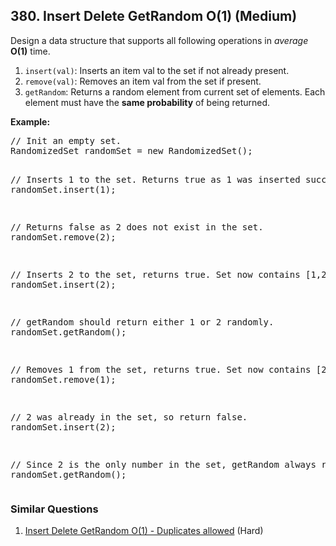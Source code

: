 ## 380. Insert Delete GetRandom O(1) (Medium)

<p>Design a data structure that supports all following operations in <i>average</i> <b>O(1)</b> time.</p>

<p>
<ol>
<li><code>insert(val)</code>: Inserts an item val to the set if not already present.</li>
<li><code>remove(val)</code>: Removes an item val from the set if present.</li>
<li><code>getRandom</code>: Returns a random element from current set of elements. Each element must have the <b>same probability</b> of being returned.</li>
</ol>
</p>

<p><b>Example:</b>
<pre>
// Init an empty set.
RandomizedSet randomSet = new RandomizedSet();

// Inserts 1 to the set. Returns true as 1 was inserted successfully.
randomSet.insert(1);

// Returns false as 2 does not exist in the set.
randomSet.remove(2);

// Inserts 2 to the set, returns true. Set now contains [1,2].
randomSet.insert(2);

// getRandom should return either 1 or 2 randomly.
randomSet.getRandom();

// Removes 1 from the set, returns true. Set now contains [2].
randomSet.remove(1);

// 2 was already in the set, so return false.
randomSet.insert(2);

// Since 2 is the only number in the set, getRandom always return 2.
randomSet.getRandom();
</pre>
</p>

### Similar Questions
  1. [Insert Delete GetRandom O(1) - Duplicates allowed](https://github.com/openset/leetcode/tree/master/solution/insert-delete-getrandom-o1-duplicates-allowed) (Hard)
